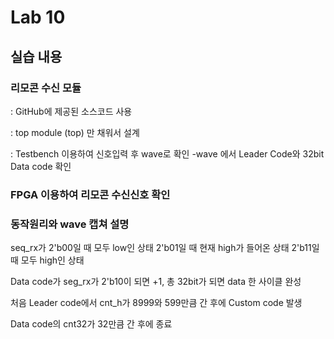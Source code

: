 # Lab 10

## 실습 내용

### **리모콘 수신 모듈**



: GitHub에 제공된 소스코드 사용

: top module (top) 만 채워서 설계

: Testbench 이용하여 신호입력 후 wave로 확인
-wave 에서 Leader Code와 32bit Data code 확인

###  **FPGA 이용하여 리모콘 수신신호 확인**

### **동작원리와 wave 캡쳐 설명**
seq_rx가
 2'b00일 때 모두 low인 상태
			 	2'b01일 때 현재 high가 들어온 상태
				2'b11일 때 모두 high인 상태
				
Data code가 seg_rx가 2'b10이 되면 +1, 
총 32bit가 되면 data 한 사이클 완성

처음 Leader code에서 
cnt_h가 8999와 599만큼 간 후에 Custom code 발생

Data code의 cnt32가 32만큼 간 후에 종료 

<!--stackedit_data:
eyJoaXN0b3J5IjpbMTg2NjUxMTg5NF19
-->